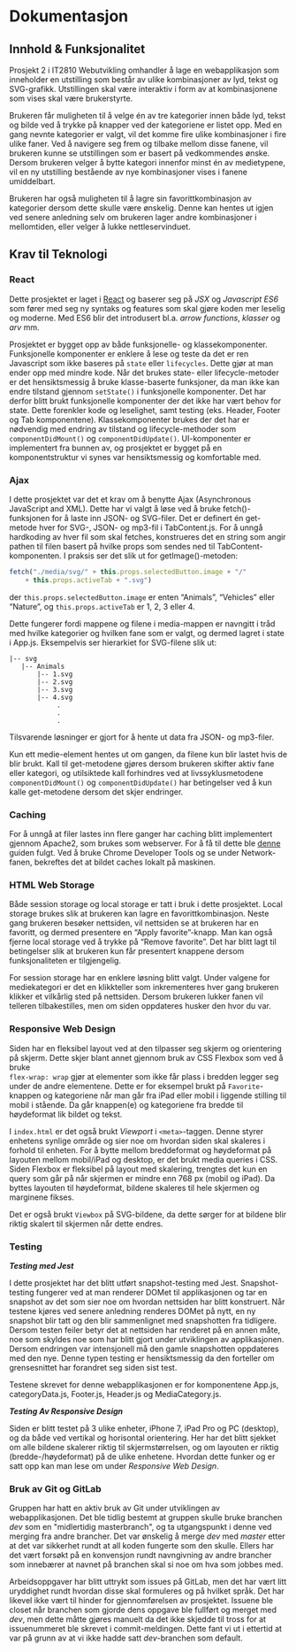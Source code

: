 # Dokumentasjon

## Innhold & Funksjonalitet

Prosjekt 2 i IT2810 Webutvikling omhandler å lage en webapplikasjon som inneholder en utstilling som består av ulike kombinasjoner av lyd, tekst og SVG-grafikk. Utstillingen skal være interaktiv i form av at kombinasjonene som vises skal være brukerstyrte. 

Brukeren får muligheten til å velge én av tre kategorier innen både lyd, tekst og bilde ved å trykke på knapper ved der kategoriene er listet opp. Med en gang nevnte kategorier er valgt, vil det komme fire ulike kombinasjoner i fire ulike faner. Ved å navigere seg frem og tilbake mellom disse fanene, vil brukeren kunne se utstillingen som er basert på vedkommendes ønske. Dersom brukeren velger å bytte kategori innenfor minst én av medietypene, vil en ny utstilling bestående av nye kombinasjoner vises i fanene umiddelbart. 

Brukeren har også muligheten til å lagre sin favorittkombinasjon av kategorier dersom dette skulle være ønskelig. Denne kan hentes ut igjen ved senere anledning selv om brukeren lager andre kombinasjoner i mellomtiden, eller velger å lukke nettleservinduet. 


## Krav til Teknologi

### React

Dette prosjektet er laget i [React](https://reactjs.org/) og baserer seg på _JSX_ og _Javascript ES6_ som fører med seg ny syntaks og features som skal gjøre koden mer leselig og moderne. Med ES6 blir det introdusert bl.a. _arrow functions_, _klasser_ og _arv_ mm. 

Prosjektet er bygget opp av både funksjonelle- og klassekomponenter. Funksjonelle komponenter er enklere å lese og teste da det er ren Javascript som ikke baseres på `state` eller `lifecycles`. Dette gjør at man ender opp med mindre kode. 
Når det brukes state- eller lifecycle-metoder er det hensiktsmessig å bruke klasse-baserte funksjoner, da man ikke kan endre tilstand gjennom `setState()` i funksjonelle komponenter. Det har derfor blitt brukt funksjonelle komponenter der det ikke har vært behov for state. Dette forenkler kode og leselighet, samt testing (eks. Header, Footer og Tab komponentene). Klassekomponenter brukes der det har er nødvendig med endring av tilstand og lifecycle-methoder som `componentDidMount()` og `componentDidUpdate()`. 
UI-komponenter er implementert fra bunnen av, og prosjektet er bygget på en komponentstruktur vi synes var hensiktsmessig og komfortable med. 

### Ajax

I dette prosjektet var det et krav om å benytte Ajax (Asynchronous JavaScript and XML). Dette har vi valgt å løse ved å bruke fetch()-funksjonen for å laste inn JSON- og SVG-filer. 
Det er definert én get-metode hver for SVG-, JSON- og mp3-fil i TabContent.js. For å unngå hardkoding av hver fil som skal fetches, konstrueres det en string som angir pathen til filen basert på hvilke props som sendes ned til TabContent-komponenten. 
I praksis ser det slik ut for getImage()-metoden:

```javascript	 
fetch("./media/svg/" + this.props.selectedButton.image + "/"
 	+ this.props.activeTab + ".svg")
 ```

der `this.props.selectedButton.image` er enten “Animals”, “Vehicles” eller “Nature”, og `this.props.activeTab` er 1, 2, 3 eller 4.

Dette fungerer fordi mappene og filene i media-mappen er navngitt i tråd med hvilke kategorier og hvilken fane som er valgt, og dermed lagret i state i App.js.
Eksempelvis ser hierarkiet for SVG-filene slik ut:

```
|-- svg
   |-- Animals
       |-- 1.svg
	   |-- 2.svg
	   |-- 3.svg
	   |-- 4.svg
	        .
	        .
	        .
```

Tilsvarende løsninger er gjort for å hente ut data fra JSON- og mp3-filer. 

Kun ett medie-element hentes ut om gangen, da filene kun blir lastet hvis de blir brukt. Kall til get-metodene gjøres dersom brukeren skifter aktiv fane eller kategori, og utilsiktede kall forhindres ved at livssyklusmetodene `componentDidMount()` og `componentDidUpdate()` har betingelser ved å kun kalle get-metodene dersom det skjer endringer.


### Caching
For å unngå at filer lastes inn flere ganger har caching blitt implementert gjennom Apache2, som brukes som webserver. 
For å få til dette ble [denne](https://www.digitalocean.com/community/tutorials/how-to-configure-apache-content-caching-on-ubuntu-14-04) guiden fulgt. Ved å bruke Chrome Developer Tools og se under Network-fanen, bekreftes det at bildet caches lokalt på maskinen. 

### HTML Web Storage
Både session storage og local storage er tatt i bruk i dette prosjektet. Local storage brukes slik at brukeren kan lagre en favorittkombinasjon. Neste gang brukeren besøker nettsiden, vil nettsiden se at brukeren har en favoritt, og dermed presentere en “Apply favorite”-knapp.
Man kan også fjerne local storage ved å trykke på “Remove favorite”. Det har blitt lagt til betingelser slik at brukeren kun får presentert knappene dersom funksjonaliteten er tilgjengelig. 

For session storage har en enklere løsning blitt valgt. Under valgene for mediekategori er det en klikkteller som inkrementeres hver gang brukeren klikker et vilkårlig sted på nettsiden.
Dersom brukeren lukker fanen vil telleren tilbakestilles, men om siden oppdateres husker den hvor du var.

### Responsive Web Design

Siden har en fleksibel layout ved at den tilpasser seg skjerm og orientering på skjerm. 
Dette skjer blant annet gjennom bruk av CSS Flexbox som ved å bruke  
  `flex-wrap: wrap` gjør at elementer som ikke får plass i bredden legger seg under de andre elementene.
Dette er for eksempel brukt på `Favorite`-knappen og kategoriene når man går fra iPad eller mobil i liggende stilling til mobil i stående. 
Da går knappen(e) og kategoriene fra bredde til høydeformat lik bildet og tekst. 

I `index.html` er det også brukt _Viewport_ i `<meta>`-taggen. Denne styrer enhetens synlige område og sier noe om hvordan siden skal skaleres i forhold til enheten.
For å bytte mellom breddeformat og høydeformat på layouten mellom mobil/iPad og desktop, er det brukt media queries i CSS. 
Siden Flexbox er fleksibel på layout med skalering, trengtes det kun en query som går på når skjermen er mindre enn 768 px (mobil og iPad). 
Da byttes layouten til høydeformat, bildene skaleres til hele skjermen og marginene fikses. 

Det er også brukt `Viewbox` på SVG-bildene, da dette sørger for at bildene blir riktig skalert til skjermen når dette endres.

### Testing


***Testing med Jest***    
  
I dette prosjektet har det blitt utført snapshot-testing med Jest. Snapshot-testing fungerer ved at man renderer DOMet til applikasjonen og tar en snapshot av det som sier noe om hvordan nettsiden har blitt konstruert. 
Når testene kjøres ved senere anledning renderes DOMet på nytt, en ny snapshot blir tatt og den blir sammenlignet med snapshotten fra tidligere. Dersom testen feiler betyr det at nettsiden har renderet på en annen måte, noe som skyldes noe som har blitt gjort under utviklingen av applikasjonen. 
Dersom endringen var intensjonell må den gamle snapshotten oppdateres med den nye. Denne typen testing er hensiktsmessig da den forteller om grensesnittet har forandret seg siden sist test. 

Testene skrevet for denne webapplikasjonen er for komponentene App.js, categoryData.js, Footer.js, Header.js og MediaCategory.js. 

***Testing Av Responsive Design***
    
Siden er blitt testet på 3 ulike enheter, iPhone 7, iPad Pro og PC (desktop), og da både ved vertikal og horisontal orientering. Her har det blitt sjekket om alle bildene skalerer riktig til skjermstørrelsen, og om layouten er riktig (bredde-/høydeformat) på de ulike enhetene.
Hvordan dette funker og er satt opp kan man lese om under _Responsive Web Design_. 


### Bruk av Git og GitLab
Gruppen har hatt en aktiv bruk av Git under utviklingen av webapplikasjonen. Det ble tidlig bestemt at gruppen skulle bruke branchen _dev_ som en "midlertidig masterbranch", og ta utgangspunkt i denne ved merging fra andre brancher. Det var ønskelig å merge _dev_ med _master_ etter at det var sikkerhet rundt at all koden fungerte som den skulle. Ellers har det vært forsøkt på en konvensjon rundt navngivning av andre brancher som innebærer at navnet på branchen skal si noe om hva som jobbes med.

Arbeidsoppgaver har blitt uttrykt som issues på GitLab, men det har vært litt uryddighet rundt hvordan disse skal formuleres og på hvilket språk. Det har likevel ikke vært til hinder for gjennomførelsen av prosjektet. Issuene ble closet når branchen som gjorde dens oppgave ble fullført og merget med _dev_, men dette måtte gjøres manuelt da det ikke skjedde til tross for at issuenummeret ble skrevet i commit-meldingen. Dette fant vi ut i ettertid at var på grunn av at vi ikke hadde satt _dev_-branchen som default.